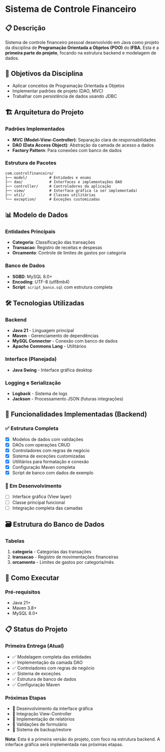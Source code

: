 # Sistema de Controle Financeiro

## 📋 Descrição
Sistema de controle financeiro pessoal desenvolvido em Java como projeto da disciplina de **Programação Orientada a Objetos (POO)** do **IFBA**. Esta é a **primeira parte do projeto**, focando na estrutura backend e modelagem de dados.

## 🎯 Objetivos da Disciplina
- Aplicar conceitos de Programação Orientada a Objetos
- Implementar padrões de projeto (DAO, MVC)
- Trabalhar com persistência de dados usando JDBC

## 🏗️ Arquitetura do Projeto

### Padrões Implementados
- **MVC (Model-View-Controller)**: Separação clara de responsabilidades
- **DAO (Data Access Object)**: Abstração da camada de acesso a dados
- **Factory Pattern**: Para conexões com banco de dados

### Estrutura de Pacotes
```
com.controlfinanceiro/
├── model/          # Entidades e enums
├── dao/            # Interfaces e implementações DAO
├── controller/     # Controladores da aplicação
├── view/           # Interface gráfica (a ser implementada)
├── util/           # Classes utilitárias
└── exception/      # Exceções customizadas
```

## 📊 Modelo de Dados

### Entidades Principais
- **Categoria**: Classificação das transações
- **Transacao**: Registro de receitas e despesas
- **Orcamento**: Controle de limites de gastos por categoria

### Banco de Dados
- **SGBD**: MySQL 8.0+
- **Encoding**: UTF-8 (utf8mb4)
- **Script**: `script_banco.sql` com estrutura completa

## 🛠️ Tecnologias Utilizadas

### Backend
- **Java 21** - Linguagem principal
- **Maven** - Gerenciamento de dependências
- **MySQL Connector** - Conexão com banco de dados
- **Apache Commons Lang** - Utilitários

### Interface (Planejada)
- **Java Swing** - Interface gráfica desktop


### Logging e Serialização
- **Logback** - Sistema de logs
- **Jackson** - Processamento JSON (futuras integrações)

## 📁 Funcionalidades Implementadas (Backend)

### ✅ Estrutura Completa
- [x] Modelos de dados com validações
- [x] DAOs com operações CRUD
- [x] Controladores com regras de negócio
- [x] Sistema de exceções customizadas
- [x] Utilitários para formatação e conexão
- [x] Configuração Maven completa
- [x] Script de banco com dados de exemplo

### 🔄 Em Desenvolvimento
- [ ] Interface gráfica (View layer)
- [ ] Classe principal funcional
- [ ] Integração completa das camadas

## 🗃️ Estrutura do Banco de Dados

### Tabelas
1. **categoria** - Categorias das transações
2. **transacao** - Registro de movimentações financeiras
3. **orcamento** - Limites de gastos por categoria/mês

## 🚀 Como Executar

### Pré-requisitos
- Java 21+
- Maven 3.8+
- MySQL 8.0+

## 📋 Status do Projeto

### Primeira Entrega (Atual)
- ✅ Modelagem completa das entidades
- ✅ Implementação da camada DAO
- ✅ Controladores com regras de negócio
- ✅ Sistema de exceções
- ✅ Estrutura de banco de dados
- ✅ Configuração Maven

### Próximas Etapas
- 🔄 Desenvolvimento da interface gráfica
- 🔄 Integração View-Controller
- 🔄 Implementação de relatórios
- 🔄 Validações de formulário
- 🔄 Sistema de backup/restore

**Nota**: Esta é a primeira versão do projeto, com foco na estrutura backend. A interface gráfica será implementada nas próximas etapas.
